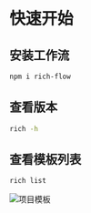 # 快速开始


## 安装工作流
```sh
npm i rich-flow
```

## 查看版本

```sh
rich -h
```

## 查看模板列表

```sh
rich list
```

![项目模板](/assets/templates.png)